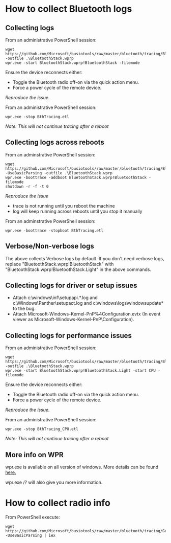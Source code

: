 # How to collect Bluetooth logs

## Collecting logs
From an administrative PowerShell session:
    
    wget https://github.com/Microsoft/busiotools/raw/master/bluetooth/tracing/BluetoothStack.wprp -outfile .\BluetoothStack.wprp
    wpr.exe -start BluetoothStack.wprp!BluetoothStack -filemode

Ensure the device reconnects either:

* Toggle the Bluetooth radio off-on via the quick action menu.
* Force a power cycle of the remote device.
    
*Reproduce the issue.*

From an administrative PowerShell session:
   
    wpr.exe -stop BthTracing.etl

*Note: This will not continue tracing after a reboot*

## Collecting logs across reboots
From an adminstrative PowerShell session:
    
    wget https://github.com/Microsoft/busiotools/raw/master/bluetooth/tracing/BluetoothStack.wprp -UseBasicParsing -outfile .\BluetoothStack.wprp
    wpr.exe -boottrace -addboot BluetoothStack.wprp!BluetoothStack -filemode
    shutdown -r -f -t 0
  
*Reproduce the issue*
- trace is not running until you reboot the machine
- log will keep running across reboots until you stop it manually

From an adminstrative PowerShell session:
   
    wpr.exe -boottrace -stopboot BthTracing.etl

## Verbose/Non-verbose logs
The above collects Verbose logs by default. If you don't need verbose logs, replace "BluetoothStack.wprp!BluetoothStack" with "BluetoothStack.wprp!BluetoothStack.Light" in the above commands.

## Collecting logs for driver or setup issues
* Attach c:\windows\inf\setupapi.*.log and c:\Windows\Panther\setupact.log and c:\windows\logs\windowsupdate\* to the bug.
* Attach Microsoft-Windows-Kernel-PnP%4Configuration.evtx (In event viewer as Microsoft-Windows-Kernel-PnP\Configuration).

## Collecting logs for performance issues
From an administrative PowerShell session:
    
    wget https://github.com/Microsoft/busiotools/raw/master/bluetooth/tracing/BluetoothStack.wprp -outfile .\BluetoothStack.wprp
    wpr.exe -start BluetoothStack.wprp!BluetoothStack.Light -start CPU -filemode

Ensure the device reconnects either:

* Toggle the Bluetooth radio off-on via the quick action menu.
* Force a power cycle of the remote device.
    
*Reproduce the issue.*

From an administrative PowerShell session:
   
    wpr.exe -stop BthTracing_CPU.etl

*Note: This will not continue tracing after a reboot*

## More info on WPR
wpr.exe is available on all version of windows. More details can be found [here.](https://docs.microsoft.com/en-us/previous-versions/windows/it-pro/windows-8.1-and-8/hh448229%28v%3dwin.10%29)

wpr.exe /? will also give you more information.

# How to collect radio info

From PowerShell execute: 
  
    wget https://github.com/Microsoft/busiotools/raw/master/bluetooth/tracing/GetBluetoothRadioInfo.ps1 -UseBasicParsing | iex
